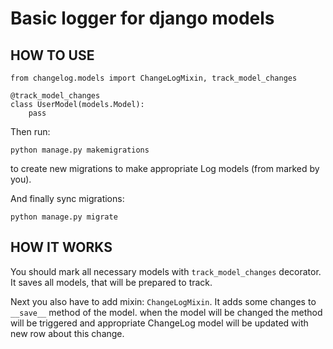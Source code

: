 # Basic logger for django models

## HOW TO USE

```
from changelog.models import ChangeLogMixin, track_model_changes

@track_model_changes
class UserModel(models.Model):
    pass
```

Then run:
```
python manage.py makemigrations
```
to create new migrations to make appropriate Log models (from marked by you).

And finally sync migrations:
```
python manage.py migrate
```


## HOW IT WORKS

You should mark all necessary models with `track_model_changes` decorator. It saves all models, that will be prepared to track.

Next you also have to add mixin: `ChangeLogMixin`. It adds some changes to `__save__` method of the model. when the model will be changed the method will be triggered and appropriate ChangeLog model will be updated with new row about this change.